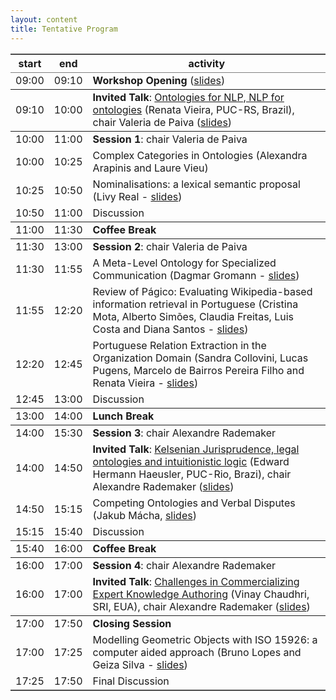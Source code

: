 ```yaml
---
layout: content
title: Tentative Program
---
```


<table border="2" cellspacing="0" cellpadding="6" rules="groups" class="content" frame="hsides">
  <thead>
    <tr>
      <th scope="col">start</th>
      <th scope="col">end</th>
      <th scope="col">activity</th>
    </tr>
  </thead>
  <tbody>
    <tr>
      <td>09:00</td>
      <td>09:10</td>
      <td><b>Workshop Opening</b> (<a href="slides/opening.pdf">slides</a>)</td>
    </tr>
  </tbody>
  <tbody>
    <tr>
      <td>09:10</td>
      <td>10:00</td>
      <td><b>Invited Talk</b>: <a href="invited-speakers.html">Ontologies for NLP, NLP for ontologies</a>
	    (Renata Vieira, PUC-RS, Brazil), chair Valeria de Paiva (<a href="slides/renata.pdf">slides</a>)</td>
    </tr>
  </tbody>
  <tbody>
    <tr>
      <td>10:00</td>
      <td>11:00</td>
      <td><b>Session 1</b>: chair Valeria de Paiva</td>
    </tr>
    <tr>
      <td>10:00</td>
      <td>10:25</td>
      <td>Complex Categories in Ontologies (Alexandra Arapinis and Laure Vieu)</td>
    </tr>
    <tr>
      <td>10:25</td>
      <td>10:50</td>
      <td>Nominalisations: a lexical semantic proposal (Livy Real - <a href="slides/livy.pdf">slides</a>)</td>
    </tr>
    <tr>
      <td>10:50</td>
      <td>11:00</td>
      <td>Discussion</td>
    </tr>
  </tbody>
  <tbody>
    <tr>
      <td>11:00</td>
      <td>11:30</td>
      <td><b>Coffee Break</b></td>
    </tr>
  </tbody>
  <tbody>
    <tr>
      <td>11:30</td>
      <td>13:00</td>
      <td><b>Session 2</b>: chair Valeria de Paiva</td>
    </tr>
    <tr>
      <td>11:30</td>
      <td>11:55</td>
      <td>A Meta-Level Ontology for Specialized Communication
	      (Dagmar Gromann - <a href="slides/dagmar.pdf">slides</a>)</td>
    </tr>
    <tr>
      <td>11:55</td>
      <td>12:20</td>
      <td>Review of Págico: Evaluating Wikipedia-based information retrieval in Portuguese (Cristina Mota,
	      Alberto Simões, Claudia Freitas, Luis Costa and Diana Santos - <a href="slides/claudia.pdf">slides</a>)</td>
    </tr>
    <tr>
      <td>12:20</td>
      <td>12:45</td>
      <td>Portuguese Relation Extraction in the Organization Domain (Sandra Collovini, Lucas Pugens,
	      Marcelo de Bairros Pereira Filho and Renata Vieira - <a href="slides/renata2.pdf">slides</a>)</td>
    </tr>
    <tr>
      <td>12:45</td>
      <td>13:00</td>
      <td>Discussion</td>
    </tr>
  </tbody>
  <tbody>
    <tr>
      <td>13:00</td>
      <td>14:00</td>
      <td><b>Lunch Break</b></td>
    </tr>
  </tbody>
  <tbody>
    <tr>
      <td>14:00</td>
      <td>15:30</td>
      <td><b>Session 3</b>: chair Alexandre Rademaker</td>
    </tr>
    <tr>
      <td>14:00</td>
      <td>14:50</td>
      <td><b>Invited Talk</b>: <a href="invited-speakers.html">Kelsenian Jurisprudence, legal ontologies
	   and intuitionistic logic</a> (Edward Hermann Haeusler, PUC-Rio, Brazi), chair Alexandre Rademaker
	   (<a href="slides/hermann.pdf">slides</a>)</td>
    </tr>
    <tr>
      <td>14:50</td>
      <td>15:15</td>
      <td>Competing Ontologies and Verbal Disputes (Jakub Mácha, <a href="slides/jakub.pdf">slides</a>)</td>
    </tr>
    <tr>
      <td>15:15</td>
      <td>15:40</td>
      <td>Discussion</td>
    </tr>
  </tbody>
  <tbody>
    <tr>
      <td>15:40</td>
      <td>16:00</td>
      <td><b>Coffee Break</b></td>
    </tr>
  </tbody>
  <tbody>
    <tr>
      <td>16:00</td>
      <td>17:00</td>
      <td><b>Session 4</b>: chair Alexandre Rademaker</td>
    </tr>
    <tr>
      <td>16:00</td>
      <td>17:00</td>
      <td><b>Invited Talk</b>: <a href="invited-speakers.html">
	  Challenges in Commercializing Expert Knowledge Authoring</a> (Vinay Chaudhri, SRI, EUA),
	  chair Alexandre Rademaker (<a href="slides/vinay.pdf">slides</a>)</td>
    </tr>
  </tbody>
  <tbody>
    <tr>
      <td>17:00</td>
      <td>17:50</td>
      <td><b>Closing Session</b></td>
    </tr>
    <tr>
      <td>17:00</td>
      <td>17:25</td>
      <td>Modelling Geometric Objects with ISO 15926: a computer aided approach
	      (Bruno Lopes and Geiza Silva - <a href="slides/bruno.pdf">slides</a>)</td>
    </tr>
    <tr>
      <td>17:25</td>
      <td>17:50</td>
      <td>Final Discussion</td>
    </tr>
  </tbody>
</table>

